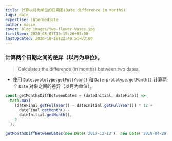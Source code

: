 ```yaml
---
title: 计算以月为单位的日期差(Date difference in months)
tags: date
expertise: intermediate
author: maciv
cover: blog_images/two-flower-vases.jpg
firstSeen: 2020-08-07T15:15:26+03:00
lastUpdated: 2020-10-19T22:49:51+03:00
---
```


### 计算两个日期之间的差异（以月为单位）。
> Calculates the difference (in months) between two dates.

- 使用 `Date.prototype.getFullYear()` 和 `Date.prototype.getMonth()` 计算两个 `Date` 对象之间的差异（以月为单位）。

```js
const getMonthsDiffBetweenDates = (dateInitial, dateFinal) =>
  Math.max(
    (dateFinal.getFullYear() - dateInitial.getFullYear()) * 12 +
      dateFinal.getMonth() -
      dateInitial.getMonth(),
    0
  );
```

```js
getMonthsDiffBetweenDates(new Date('2017-12-13'), new Date('2018-04-29')); // 4
```
